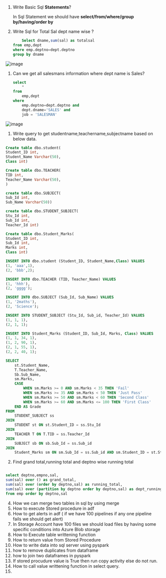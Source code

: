 1. Write Basic Sql **Statements**?

	In Sql Statement we should have **select/from/where/group by/having/order by**
1. Write Sql for Total Sal dept name wise ?

	``` sql
        Select dname,sum(sal) as totalsal
	from emp,dept
	where emp.deptno=dept.deptno
	group by dname
 	```
![image](https://github.com/user-attachments/assets/2951ce02-bc86-4efc-9eff-f5432c1fe1b0)


1. Can we get all salesmans information where dept name is Sales?

	``` sql
	select 
		* 
	from 
		emp,dept 
	where 
		emp.deptno=dept.deptno and 
		dept.dname='SALES' and 
		job = 'SALESMAN'
	```

![image](https://github.com/user-attachments/assets/e5f23b0b-641c-442c-bb75-67e8987b7b8d)

1. Write query to get studentname,teachername,subjectname based on below data.

```sql
Create table dbo.student(
Student_ID int,
Student_Name Varchar(50),
Class int)

Create table dbo.TEACHER(
TID int,
Teacher_Name Varchar(50),
)

create table dbo.SUBJECT(
Sub_Id int,
Sub_Name Varchar(50))

create table dbo.STUDENT_SUBJECT(
Stu_Id int,
Sub_Id int,
Teacher_Id int)

Create table dbo.Student_Marks(
Student_ID int,
Sub_Id int,
Marks int,
Class int)

INSERT INTO dbo.student (Student_ID, Student_Name,Class) VALUES
(1, 'aaa',1),
(2, 'bbb',2);

INSERT INTO dbo.TEACHER (TID, Teacher_Name) VALUES
(1, 'hhh'),
(2, 'gggg');

INSERT INTO dbo.SUBJECT (Sub_Id, Sub_Name) VALUES
(1, '2maths'),
(2, 'Science');

INSERT INTO STUDENT_SUBJECT (Stu_Id, Sub_id, Teacher_Id) VALUES
(1, 1, 1),
(2, 1, 1);

INSERT INTO Student_Marks (Student_ID, Sub_Id, Marks, Class) VALUES
(1, 1, 34, 1),
(1, 2, 90, 1),
(2, 1, 55, 1),
(2, 2, 40, 1);
```
``` sql
SELECT
    st.Student_Name,
    T.Teacher_Name,
    Sb.Sub_Name,
    sm.Marks,
    CASE
        WHEN sm.Marks >= 0 AND sm.Marks < 35 THEN 'Fail'
        WHEN sm.Marks >= 35 AND sm.Marks < 50 THEN 'Just Pass'
        WHEN sm.Marks >= 50 AND sm.Marks < 60 THEN 'Second Class'
        WHEN sm.Marks >= 60 AND sm.Marks <= 100 THEN 'First Class'
    END AS Grade
FROM
    STUDENT_SUBJECT ss
JOIN
    STUDENT st ON st.Student_ID = ss.Stu_Id
JOIN
    TEACHER T ON T.TID = ss.Teacher_Id
JOIN
    SUBJECT sb ON sb.Sub_Id = ss.Sub_id
JOIN
    Student_Marks sm ON sm.Sub_Id = ss.Sub_id AND sm.Student_ID = st.Student_ID;
```



2. Find grand total,running total and deptno wise running total
 ``` sql

select deptno,empno,sal,
sum(sal) over () as grand_total,
sum(sal) over (order by deptno,sal) as running_total,
sum(sal) over (partition by deptno order by deptno,sal) as dept_running_total
from emp order by deptno,sal

   ```
4. How we can merge two tables in sql by using merge
5. How to execute Stored procedure in adf
6. How to get alerts in adf ( if we have 100 pipelines if any one pipeline fails we should get alert)
7. In Storage Account have 100 files we should load files by having some specific conditions into Azure Blob storage
8. How to Execute table writtening function
9. How to return value from Stored Procedure
10. How to write data into sql server using pyspark
11. how to remove duplicates from dataframe
12. how to join two dataframes in pyspark
13. If stored procudure value is True then run copy activity else do not run.
14. How to call value writtening function in select query.
15. 
	
